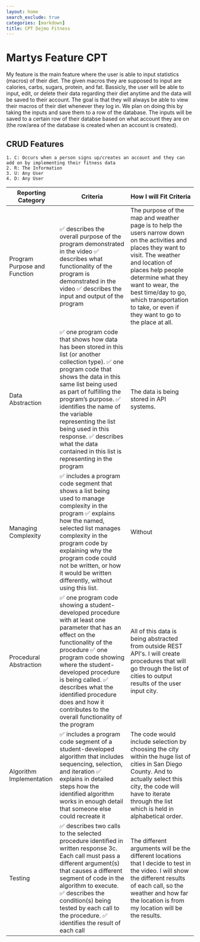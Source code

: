 ```yaml
---
layout: home
search_exclude: true
categories: [markdown]
title: CPT Dejmo Fitness
---
```


# Martys Feature CPT
My feature is the main feature where the user is able to input statistics (macros) of their diet. The given macros they are supposed to input are calories, carbs, sugars, protein, and fat. Bassicly, the user will be able to input, edit, or delete their data regarding their diet anytime and the data will be saved to their account. The goal is that they will always be able to view their macros of their diet whenever they log in. We plan on doing this by taking the inputs and save them to a row of the database. The inputs will be saved to a certain row of their databse based on what account they are on (the row/area of the database is created when an account is created). 
## CRUD Features
    1. C: Occurs when a person signs up/creates an account and they can add on by implementing their fitness data
    2. R: The Information
    3. U: Any User
    4. D: Any User

| Reporting Category | Criteria | How I will Fit Criteria |
|-|-|-|
| Program Purpose and Function | ✅ describes the overall purpose of the program demonstrated in the video ✅ describes what functionality of the program is demonstrated in the video ✅ describes the input and output of the program | The purpose of the map and weather page is to help the users narrow down on the activities and places they want to visit. The weather and location of places help people determine what they want to wear, the best time/day to go, which transportation to take, or even if they want to go to the place at all. |
| Data Abstraction | ✅ one program code that shows how data has been stored in this list (or another collection type). ✅ one program code that shows the data in this same list being used as part of fulfilling the program’s purpose. ✅ identifies the name of the variable representing the list being used in this response. ✅ describes what the data contained in this list is representing in the program | The data is being stored in API systems. | 
| Managing Complexity | ✅ includes a program code segment that shows a list being used to manage complexity in the program  ✅ explains how the named, selected list manages complexity in the program code by explaining why the program code could not be written, or how it would be written differently, without using this list. | Without |
| Procedural Abstraction | ✅ one program code showing a student-developed procedure with at least one parameter that has an effect on the functionality of the procedure ✅ one program code showing where the student-developed procedure is being called. ✅ describes what the identified procedure does and how it contributes to the overall functionality of the program | All of this data is being abstracted from outside REST API's. I will create procedures that will go through the list of cities to output results of the user input city. |
| Algorithm Implementation | ✅ includes a program code segment of a student-developed algorithm that includes sequencing, selection, and iteration ✅ explains in detailed steps how the identified algorithm works in enough detail that someone else could recreate it | The code would include selection by choosing the city within the huge list of cities in San Diego County. And to actually select this city, the code will have to iterate through the list which is held in alphabetical order. |
| Testing | ✅ describes two calls to the selected procedure identified in written response 3c. Each call must pass a different argument(s) that causes a different segment of code in the algorithm to execute. ✅ describes the condition(s) being tested by each call to the procedure. ✅ identifies the result of each call | The different arguments will be the different locations that I decide to test in the video. I will show the different results of each call, so the weather and how far the location is from my location will be the results.  | 